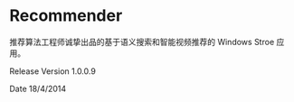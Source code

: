 Recommender
===========

推荐算法工程师诚挚出品的基于语义搜索和智能视频推荐的 Windows Stroe 应用。

Release Version
1.0.0.9 

Date 
18/4/2014
